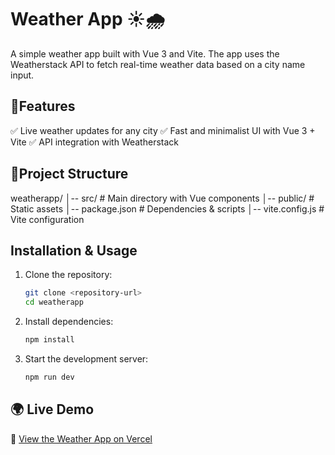 # Weather App ☀️🌧️

A simple weather app built with Vue 3 and Vite. The app uses the Weatherstack API to fetch real-time weather data based on a city name input.

## 🌿Features
✅ Live weather updates for any city
✅ Fast and minimalist UI with Vue 3 + Vite
✅ API integration with Weatherstack

## 📂Project Structure

weatherapp/
│-- src/ # Main directory with Vue components
│-- public/ # Static assets
│-- package.json # Dependencies & scripts
│-- vite.config.js # Vite configuration

## Installation & Usage

1. Clone the repository:
    ```sh
    git clone <repository-url>
    cd weatherapp
    ```
2. Install dependencies:
    ```sh
    npm install
    ```
3. Start the development server:
    ```sh
    npm run dev
    ```

## 🌍 Live Demo
🔗 [View the Weather App on Vercel](weather-app-ivory-three-48.vercel.app)

